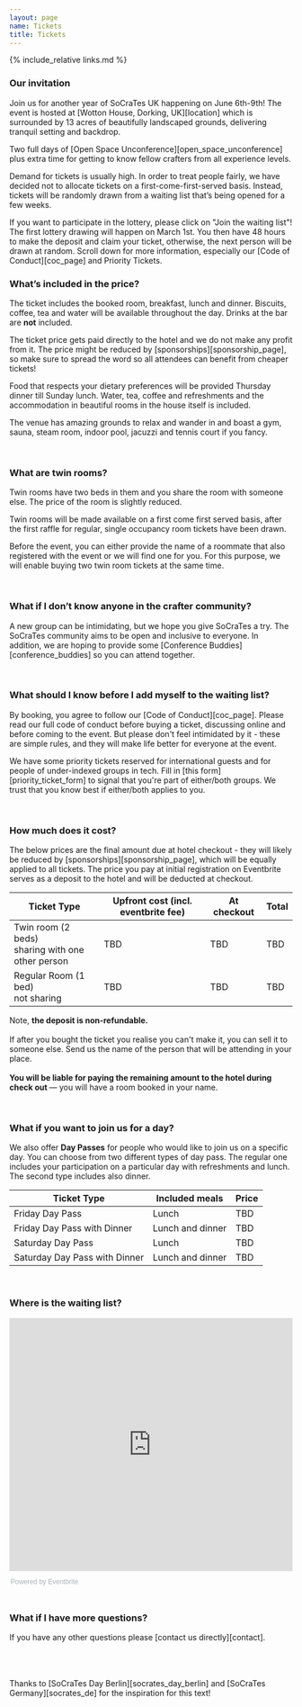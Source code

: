 ```yaml
---
layout: page
name: Tickets
title: Tickets
---
```


{% include_relative links.md %}

### Our invitation
Join us for another year of SoCraTes UK happening on June 6th-9th! The event is hosted at [Wotton House, Dorking, UK][location] which is surrounded by 13 acres of beautifully landscaped grounds, delivering tranquil setting and backdrop.

Two full days of [Open Space Unconference][open_space_unconference] plus extra time for getting to know fellow crafters from all experience levels.

Demand for tickets is usually high. In order to treat people fairly, we have decided not to allocate tickets on a first-come-first-served basis. Instead, tickets will be randomly drawn from a waiting list that’s being opened for a few weeks.

If you want to participate in the lottery, please click on "Join the waiting list"! The first lottery
drawing will happen on March 1st. You then have 48 hours to make the deposit and claim your ticket, 
otherwise, the next person will be drawn at random. Scroll down for more information, especially our 
[Code of Conduct][coc_page] and Priority Tickets.


### What’s included in the price?

The ticket includes the booked room, breakfast, lunch and dinner. Biscuits, coffee, tea and water will be available throughout the day. Drinks at the bar are **not** included.

The ticket price gets paid directly to the hotel and we do not make any profit from it. The price might be reduced by [sponsorships][sponsorship_page], so make sure to spread the word so all attendees can benefit from cheaper tickets!

Food that respects your dietary preferences will be provided Thursday dinner till Sunday lunch. Water, tea, coffee and refreshments and the accommodation in beautiful rooms in the house itself is included.

The venue has amazing grounds to relax and wander in and boast a gym, sauna, steam room, indoor pool, jacuzzi and tennis court if you fancy.

<br>

### What are twin rooms?
Twin rooms have two beds in them and you share the room with someone else. The price of the room is slightly reduced.

Twin rooms will be made available on a first come first served basis, after the first raffle for regular, single occupancy room tickets have been drawn.

Before the event, you can either provide the name of a roommate that also registered with the event or we will find one for you. For this purpose, we will enable buying two twin room tickets at the same time.

<br>

### What if I don’t know anyone in the crafter community?
A new group can be intimidating, but we hope you give SoCraTes a try. The SoCraTes community aims to be open and inclusive to everyone. In addition, we are hoping to provide some [Conference Buddies][conference_buddies] so you can attend together.

<br>

### What should I know before I add myself to the waiting list?
By booking, you agree to follow our [Code of Conduct][coc_page]. Please read our full code of conduct before buying a ticket, discussing online and before coming to the event. But please don't feel intimidated by it - these are simple rules, and they will make life better for everyone at the event.

We have some priority tickets reserved for international guests and for people of under-indexed groups in tech. Fill in [this form][priority_ticket_form] to signal that you're part of either/both groups. We trust that you know best if either/both applies to you.

<br>

### How much does it cost?

The below prices are the final amount due at hotel checkout - they will likely be reduced by 
[sponsorships][sponsorship_page], which will be equally applied to all tickets. 
The price you pay at initial registration on Eventbrite serves as a deposit to the hotel and will 
be deducted at checkout.

<table class="table table-striped table-bordered table-condensed">
  <thead>
    <tr>
      <th>Ticket Type</th>
      <th>Upfront cost (incl. eventbrite fee)</th>
      <th>At checkout</th>
      <th>Total</th>
    </tr>
  </thead>
  <tbody>
    <tr>
      <td>Twin room (2 beds) <br> sharing with one other person</td>
      <td>TBD</td>
      <td>TBD</td>
      <td>TBD</td>
    </tr>
    <tr>
      <td>Regular Room (1 bed) <br> not sharing</td>
      <td>TBD</td>
      <td>TBD</td>
      <td>TBD</td>
    </tr>
  </tbody>
</table>

<div class="well accomodation-warning">
	<p><span class="glyphicon glyphicon-exclamation-sign" aria-hidden="true"></span> Note, <strong>the deposit is non-refundable.</strong> <br /><br />If after you bought the ticket you realise you can't make it, you can sell it to someone else. Send us the name of the person that will be attending in your place.<br /><br /> <strong>You will be liable for paying the remaining amount to the hotel during check out </strong>— you will have a room booked in your name.</p>
</div>

<br>

### What if you want to join us for a day?

We also offer **Day Passes** for people who would like to join us on a specific day. You can choose from two different types of day pass. The regular one includes your participation on a particular day with refreshments and lunch. The second type includes also dinner. 

<table class="table table-striped table-bordered table-condensed">
  <thead>
    <tr>
      <th>Ticket Type</th>
      <th>Included meals</th>
      <th>Price</th>
    </tr>
  </thead>
  <tbody>
    <tr>
      <td>Friday Day Pass</td>
      <td>Lunch</td>
      <td>TBD</td>
    </tr>
    <tr>
      <td>Friday Day Pass with Dinner</td>
      <td>Lunch and dinner</td>
      <td>TBD</td>
    </tr>
    <tr>
      <td>Saturday Day Pass</td>
      <td>Lunch</td>
      <td>TBD</td>
    </tr>
    <tr>
      <td>Saturday Day Pass with Dinner</td>
      <td>Lunch and dinner</td>
      <td>TBD</td>
    </tr>
  </tbody>
</table>

<br>

### Where is the waiting list?

<div style="width:100%; text-align:left;"><iframe src="https://eventbrite.co.uk/tickets-external?eid=56237069589&ref=etckt" frameborder="0" height="450" width="100%" vspace="0" hspace="0" marginheight="5" marginwidth="5" scrolling="auto" allowtransparency="true"></iframe><div style="font-family:Helvetica, Arial; font-size:12px; padding:10px 0 5px; margin:2px; width:100%; text-align:left;" ><a class="powered-by-eb" style="color: #ADB0B6; text-decoration: none;" target="_blank" href="https://www.eventbrite.co.uk/">Powered by Eventbrite</a></div></div>

<br>

### What if I have more questions?
If you have any other questions please [contact us directly][contact].

<br><br><br>
Thanks to [SoCraTes Day Berlin][socrates_day_berlin] and [SoCraTes Germany][socrates_de] for the inspiration for this text!
